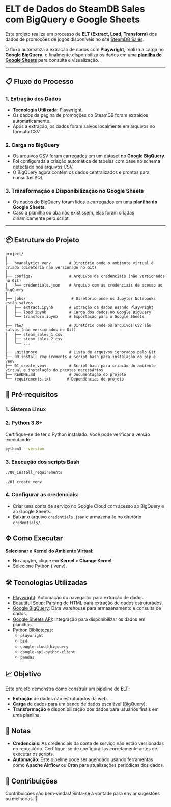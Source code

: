 # ELT de Dados do SteamDB Sales com BigQuery e Google Sheets

Este projeto realiza um processo de **ELT (Extract, Load, Transform)** dos dados de promoções de jogos disponíveis no site [SteamDB Sales](https://steamdb.info/sales/). 

O fluxo automatiza a extração de dados com **Playwright**, realiza a carga no **Google BigQuery**, e finalmente disponibiliza os dados em uma **[planilha do Google Sheets](https://docs.google.com/spreadsheets/d/1V8AsvW6Z6zQCE5Gedhbn-yQFxjeYRe3ynlyXXpZ3XPw/edit?usp=sharing)** para consulta e visualização.

---

## 📋 **Fluxo do Processo**

### 1. **Extração dos Dados**
- **Tecnologia Utilizada**: [Playwright](https://playwright.dev/).
- Os dados da página de promoções do SteamDB foram extraídos automaticamente.
- Após a extração, os dados foram salvos localmente em arquivos no formato CSV.

### 2. **Carga no BigQuery**
- Os arquivos CSV foram carregados em um dataset no **Google BigQuery**.
- Foi configurada a criação automática de tabelas com base no schema detectado nos arquivos CSV.
- O BigQuery agora contém os dados centralizados e prontos para consultas SQL.

### 3. **Transformação e Disponibilização no Google Sheets**
- Os dados do BigQuery foram lidos e carregados em uma **planilha do Google Sheets**.
- Caso a planilha ou aba não existissem, elas foram criadas dinamicamente pelo script.

---

## 📦 **Estrutura do Projeto**

```plaintext
project/
|
├── beanalytics_venv        # Diretório onde o ambiente virtual é criado (diretório não versionado no Git)
│
├── configs/                # Arquivos de credenciais (não versionados no Git)
│   └── credentials.json    # Arquivo com as credenciais de acesso ao BigQuery
│
├── jobs/                    # Diretório onde os Jupyter Notebooks estão salvos
│   ├── extract.ipynb       # Extração de dados usando Playwright
│   ├── load.ipynb          # Carga dos dados no Google BigQuery
│   └── transform.ipynb     # Exportação para o Google Sheets
│
├── raw/                    # Diretório onde os arquivos CSV são salvos (não versionados no Git)
│   ├── steam_sales_1.csv
│   ├── steam_sales_2.csv
│   └── ...
│
├── .gitignore              # Lista de arquivos ignorados pelo Git
├── 00_install_requirements # Script bash para instalação do pip e venv
├── 01_create_venv          # Script bash para criação do ambiente virtual e instalação do pacotes necessários
├── README.md               # Documentação do projeto
└── requirements.txt       # Dependências do projeto
```

## 🚀 Pré-requisitos

### 1. Sistema Linux

### 2. Python 3.8+
Certifique-se de ter o Python instalado. Você pode verificar a versão executando:
```bash
python3 --version
```

### 3. Execução dos scripts Bash
```bash
./00_install_requirements
```
```bash
./01_create_venv
```
### 4. Configurar as credenciais:

* Criar uma conta de serviço no Google Cloud com acesso ao BigQuery e ao Google Sheets.
* Baixar o arquivo `credentials.json` e armazená-lo no diretório `credentials/`.

## ⚙️ Como Executar

**Selecionar o Kernel do Ambiente Virtual:**

* No Jupyter, clique em **Kernel > Change Kernel**.
* Selecione Python (.venv).

## 🛠️ Tecnologias Utilizadas

* [Playwright](https://playwright.dev/): Automação do navegador para extração de dados.
* [Beautiful Soup](https://www.crummy.com/software/BeautifulSoup/bs4/doc/): Parsing de HTML para extração de dados estruturados.
* [Google BigQuery](https://cloud.google.com/bigquery?hl=pt_br): Data warehouse para armazenamento e consulta de dados.
* [Google Sheets API](https://developers.google.com/sheets/api/quickstart/python?hl=pt-br): Integração para disponibilizar os dados em planilhas.
* Python Bibliotecas:
    * `playwright`
    * `bs4`
    * `google-cloud-bigquery`
    * `google-api-python-client`
    * `pandas`

## 📈 Objetivo
Este projeto demonstra como construir um pipeline de **ELT**:

* **Extração** de dados não estruturados da web.
* **Carga** de dados para um banco de dados escalável (BigQuery).
* **Transformação** e disponibilização dos dados para usuários finais em uma planilha.

## 📝 Notas
* **Credenciais**: As credenciais da conta de serviço não estão versionadas no repositório. Certifique-se de configurá-las corretamente antes de executar os scripts.
* **Automação**: Este pipeline pode ser agendado usando ferramentas como **Apache Airflow** ou **Cron** para atualizações periódicas dos dados.

## 🤝 Contribuições
Contribuições são bem-vindas! Sinta-se à vontade para enviar sugestões ou melhorias. 🚀